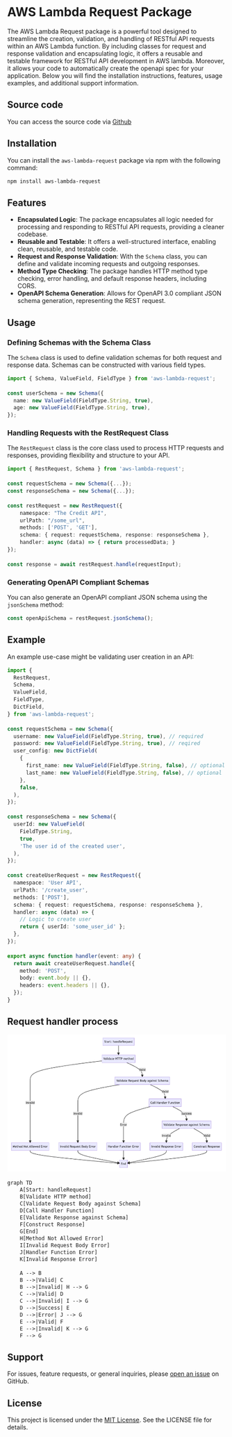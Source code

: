 # AWS Lambda Request Package

The AWS Lambda Request package is a powerful tool designed to streamline the creation, validation, and handling of RESTful API requests within an AWS Lambda function. By including classes for request and response validation and encapsulating logic, it offers a reusable and testable framework for RESTful API development in AWS lambda. Moreover, it allows your code to automatically create the openapi spec for your application. Below you will find the installation instructions, features, usage examples, and additional support information.

## Source code

You can access the source code via [Github](https://github.com/SaadAhmad123/aws-lambda-request/tree/master)

## Installation

You can install the `aws-lambda-request` package via npm with the following command:

```bash
npm install aws-lambda-request
```

## Features

- **Encapsulated Logic**: The package encapsulates all logic needed for processing and responding to RESTful API requests, providing a cleaner codebase.
- **Reusable and Testable**: It offers a well-structured interface, enabling clean, reusable, and testable code.
- **Request and Response Validation**: With the `Schema` class, you can define and validate incoming requests and outgoing responses.
- **Method Type Checking**: The package handles HTTP method type checking, error handling, and default response headers, including CORS.
- **OpenAPI Schema Generation**: Allows for OpenAPI 3.0 compliant JSON schema generation, representing the REST request.

## Usage

### Defining Schemas with the Schema Class

The `Schema` class is used to define validation schemas for both request and response data. Schemas can be constructed with various field types.

```typescript
import { Schema, ValueField, FieldType } from 'aws-lambda-request';

const userSchema = new Schema({
  name: new ValueField(FieldType.String, true),
  age: new ValueField(FieldType.String, true),
});
```

### Handling Requests with the RestRequest Class

The `RestRequest` class is the core class used to process HTTP requests and responses, providing flexibility and structure to your API.

```typescript
import { RestRequest, Schema } from 'aws-lambda-request';

const requestSchema = new Schema({...});
const responseSchema = new Schema({...});

const restRequest = new RestRequest({
    namespace: "The Credit API",
    urlPath: "/some_url",
    methods: ['POST', 'GET'],
    schema: { request: requestSchema, response: responseSchema },
    handler: async (data) => { return processedData; }
});

const response = await restRequest.handle(requestInput);
```

### Generating OpenAPI Compliant Schemas

You can also generate an OpenAPI compliant JSON schema using the `jsonSchema` method:

```typescript
const openApiSchema = restRequest.jsonSchema();
```

## Example

An example use-case might be validating user creation in an API:

```typescript
import {
  RestRequest,
  Schema,
  ValueField,
  FieldType,
  DictField,
} from 'aws-lambda-request';

const requestSchema = new Schema({
  username: new ValueField(FieldType.String, true), // required
  password: new ValueField(FieldType.String, true), // reqired
  user_config: new DictField(
    {
      first_name: new ValueField(FieldType.String, false), // optional
      last_name: new ValueField(FieldType.String, false), // optional
    },
    false,
  ),
});

const responseSchema = new Schema({
  userId: new ValueField(
    FieldType.String,
    true,
    'The user id of the created user',
  ),
});

const createUserRequest = new RestRequest({
  namespace: 'User API',
  urlPath: '/create_user',
  methods: ['POST'],
  schema: { request: requestSchema, response: responseSchema },
  handler: async (data) => {
    // Logic to create user
    return { userId: 'some_user_id' };
  },
});

export async function handler(event: any) {
  return await createUserRequest.handle({
    method: 'POST',
    body: event.body || {},
    headers: event.headers || {},
  });
}
```

## Request handler process 

![Algorithm](./README/control_flow.png)

```mermaid_md
graph TD
    A[Start: handleRequest]
    B[Validate HTTP method]
    C[Validate Request Body against Schema]
    D[Call Handler Function]
    E[Validate Response against Schema]
    F[Construct Response]
    G[End]
    H[Method Not Allowed Error]
    I[Invalid Request Body Error]
    J[Handler Function Error]
    K[Invalid Response Error]

    A --> B
    B -->|Valid| C
    B -->|Invalid| H --> G
    C -->|Valid| D
    C -->|Invalid| I --> G
    D -->|Success| E
    D -->|Error| J --> G
    E -->|Valid| F
    E -->|Invalid| K --> G
    F --> G

```

## Support

For issues, feature requests, or general inquiries, please [open an issue](https://github.com/SaadAhmad123/aws-lambda-request/issues) on GitHub.

## License

This project is licensed under the [MIT License](https://github.com/SaadAhmad123/aws-lambda-request/blob/master/License.md). See the LICENSE file for details.
